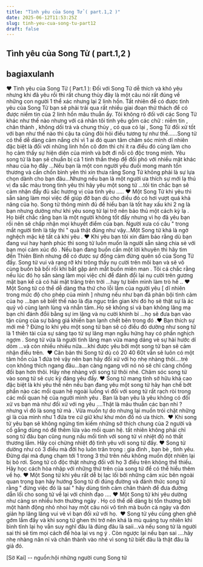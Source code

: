 ```yaml
---
title: "Tình yêu của Song Tử ( part.1,2 )"
date: 2025-06-12T11:53:25Z
slug: tinh-yeu-cua-song-tu-part12
draft: false
---
```


## Tình yêu của Song Tử ( part.1,2 )

## bagiaxulanh

♥ Tình yêu của Song Tử ( Part.1 ):​
Đối với Song Tử dễ thích và khó yêu nhưng khi đã yêu rồi thì rất chung thủy đây là một câu nói rất đúng về những con người 1 thể xác nhưng lại 2 linh hồn. Tất nhiên để có được tình yêu của Song Tử bạn sẽ phải trải qua rất nhiều giai đoạn thử thách để có được niềm tin của 2 linh hồn mâu thuẫn ấy. Tôi không rõ đối với các Song Tử khác như thế nào nhưng với cá nhân tôi tình yêu gồm các chữ : niềm tin , chân thành , không dối trá và chung thủy , có qua có lại , Song Tử đối xử tốt với bạn như thế nào thì cậu ta cũng đòi hỏi điều tương tự như thế......Song tử có thể dễ dàng cảm nắng chỉ vì 1 ai đó quan tâm chăm sóc mình dĩ nhiên đặc biệt là đối với những linh hồn cô đơn thì chí ít ra điều đó cũng làm cho họ cảm thấy sự hiện diện của mình và bớt đi nỗi cô độc trong mình. Yêu song tử là bạn sẽ chuẩn bị cả 1 tinh thần thép để đối phó với nhiều mặt khác nhau của họ đấy  ...Nếu bạn là một con người yếu đuối mong manh tổn thương và cần chốn bình yên thì xin thưa rằng Song Tử không phải là sự lựa chọn dành cho bạn đâu...Nhưng nếu bạn là một người ưa thích sự mới lạ thú vị đa sắc màu trong tình yêu thì hãy yêu một song tử ...tôi tin chắc bạn sẽ cảm nhận đầy đủ sắc hương vị của tình yêu .....​
♥ Một Song Tử khi yêu thì sẵn sàng làm mọi việc để giúp đỡ bạn dù cho điều đó có hơi vượt quá khả năng của họ. Song tử thông minh đủ để hiểu bạn là tốt hay xấu khi 2 ng là bạn nhưng dường như khi yêu song tử lại trở nên bảo thủ một cách kỳ lạ . Họ biết chắc rằng bạn là một người không tốt đấy nhưng vì họ đã yêu bạn rồi nên sẽ chấp nhận mọi khuyết điểm của bạn. Người xưa có câu " trong mắt người tình là tây thi " quả thật đúng như vậy...Một Song tử khá là ngờ nghệch mặc kệ tất cả khi yêu .​
♥ Khi yêu bạn tôi xin đảm bảo rằng dù bạn đang vui hay hạnh phúc thì song tử luôn muốn là người sẵn sàng chia sẻ với bạn mọi cảm xúc đó . Nếu bạn đang buồn cần một lời khuyên thì hãy tìm đến Thiên Bình nhưng để có được sự đồng cảm đừng quên số của Song Tử đấy. Song tử vui và rạng rỡ khi trông thấy nụ cười trên môi bạn và sẽ vô cùng buồn bã bối rối khi bắt gặp ánh mắt buồn miên man . Tôi cá chắc rằng nếu lúc đó họ sẵn sàng làm mọi việc chỉ để đánh đổi lại nụ cười trên gương mặt bạn kể cả có hái mặt trăng trên trời ...hay tự biến mình làm trò hề ..​
♥ Một Song tử có thể dễ dàng tha thứ cho lỗi lầm của người yêu [ dĩ nhiên trong mức độ cho phép của mình ] nhưng nếu như bạn đã phản bội tình cảm của họ ...bạn sẽ biết thế nào là địa ngục trần gian  khi đó họ sẽ thật sự là ác quỷ vô cùng lạnh lùng và nhẫn tâm..Họ sẽ không sỉ vả bạn không lăng mạ bạn chỉ đánh đổii bằng sự im lặng và nụ cười khinh bỉ  ...họ sẽ đưa bạn vào tận cùng của sự băng giá khiến bạn lạnh chết bên trong đó .​
♥ Bạn thích sự mới mẻ ? Đừng lo khi yêu một song tử bạn sẽ có điều đó dường như song tử là 1 thiên tài của sự sáng tạo từ sự lãng mạn ngẫu hứng hay có phần nghịch ngợm . Song tử vừa là người tình lãng mạn vừa mang dáng vẻ sự hài hước dí dỏm ...và còn nhiều nhiều nữa....khi được yêu bởi một song tử bạn sẽ cảm nhận điều trên. ​
♥ Căn bản thì Song tử dù có 20 40 60t vẫn sẽ luôn có một tâm hồn của 1 đứa trẻ vậy nên bạn hãy đối xử với họ nhẹ nhàng thôi....trẻ con không thích ngang đâu...bạn càng ngang với nó nó sẽ chỉ càng chống đối bạn hơn thôi. Hãy nhẹ nhàng với song tử thôi nhé. Chăm sóc song tử vào song tử sẽ cực kỳ đáng yêu đấy. ​
♥ Song tử mang tính sở hữu khá cao đặc biệt là khi yêu thế nên nếu bạn đang yêu một song tử hãy hạn chế bớt phần nào các mối quan hệ ngoài luồng vì đối với song tử rất rạch ròi trong các mối quan hệ của người mình yêu . Bạn là bạn yêu là yêu không có đối xử vs bạn mà như đối xử với ng yêu ....Thật là mâu thuẫn các bạn nhỉ ? nhưng vì đó là song tử mà . Vừa muốn tự do nhưng lại muốn trói chặt những gì là của mình như 1 đứa tre cứ giữ khư khư món đồ nó ưa thích. ​
♥ Khi song tử yêu bạn sẽ không ngừng tìm kiếm những sở thích chung của 2 người và cố gắng dùng nó để thêm lửa vào mối quan hệ. tất nhiên không phải chỉ song tử đâu bạn cũng nung nấu mối tình với song tử vì nhiệt độ nó thất thương lắm. Hãy coi chừng nhiệt độ tình yêu với song tử đấy.​
♥ Song tử dường như có 3 điều mà đời họ luôn trân trọng : gia đình , bạn bè , tình yêu. Đừng dại mà đụng chạm tới 1 trong 3 thứ trên nếu không muốn đột nhiên lại bị bỏ rơi. Song tử cô độc thật nhưng đối với họ 3 điều trên không thể thiếu. Hãy học cách hòa nhập với những thứ trên của song tử để có thể hiểu thêm về họ.​
♥ Một Song tử khi yêu rất dễ bị lạc lối bởi những cảm xúc bên ngoài quan trọng bạn hãy hướng Song tử đi đúng đường và đánh thức song tử rằng " đừng việc đó là sai " hãy dùng tình cảm chân thành để đưa đường dẫn lối cho song tử về lại với chính đạo  ....​
♥ Một Song tử khi yêu dường như càng sn nhiều hơn thường ngày . Họ có thể dễ dàng bị tổn thương bởi một hành động nhỏ nhoi hay một câu nói vô tình mà buồn cả ngày và đơn giản hp lâng lâng vui vẻ vì bạn đối xử với họ. ​
♥ Song tử yêu cũng ghen ghê gớm lắm đấy và khi song tử ghen thì trở nên khá là mù quáng tuy nhiên khi bình tĩnh lại họ vẫn suy nghĩ đâu là đúng đâu là saii...và nếu song tử là người sai thì sẽ tìm mọi cách để hòa lại vs ng ý . Còn ngược lại nếu bạn sai ....hãy nhẹ nhàng năn nỉ và chân thành vào nhé vì song tử biết đâu là thật đâu là giả đó.
​


[Sờ Kai] -- nguồn:hội những người cung Song tử​
​
